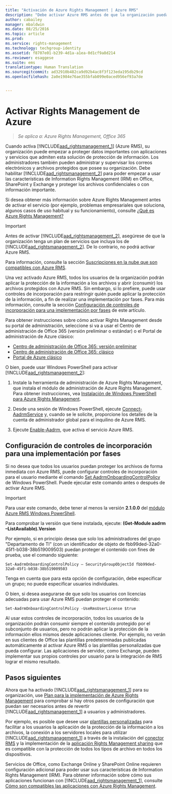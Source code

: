 ```yaml
---
title: "Activación de Azure Rights Management | Azure RMS"
description: "Debe activar Azure RMS antes de que la organización pueda empezar a proteger datos importantes con aplicaciones y servicios que admiten esta solución de protección de información."
author: cabailey
manager: mbaldwin
ms.date: 08/25/2016
ms.topic: article
ms.prod: 
ms.service: rights-management
ms.technology: techgroup-identity
ms.assetid: f8707e01-b239-4d1a-a1ea-0d1cf9a8d214
ms.reviewer: esaggese
ms.suite: ems
translationtype: Human Translation
ms.sourcegitcommit: ad32910b482ca9d92b4ac8f3f123eda195db29cd
ms.openlocfilehash: 2a0e1984e76ae355bfab099e0aced956ef93a7de


---
```


# Activar Rights Management de Azure

>*Se aplica a: Azure Rights Management, Office 365*

Cuando activa [!INCLUDE[aad_rightsmanagement_1](../includes/aad_rightsmanagement_1_md.md)] (Azure RMS), su organización puede empezar a proteger datos importantes con aplicaciones y servicios que admiten esta solución de protección de información. Los administradores también pueden administrar y supervisar los correos electrónicos y archivos protegidos que posee su organización. Debe habilitar [!INCLUDE[aad_rightsmanagement_2](../includes/aad_rightsmanagement_2_md.md)] para poder empezar a usar las características de Information Rights Management (IRM) en Office, SharePoint y Exchange y proteger los archivos confidenciales o con información importante.

Si desea obtener más información sobre Azure Rights Management antes de activar el servicio (por ejemplo, problemas empresariales que soluciona, algunos casos de uso habitual y su funcionamiento), consulte [¿Qué es Azure Rights Management?](../understand-explore/what-is-azure-rms.md)

> [!IMPORTANT]
> Antes de activar [!INCLUDE[aad_rightsmanagement_2](../includes/aad_rightsmanagement_2_md.md)], asegúrese de que la organización tenga un plan de servicios que incluya los de [!INCLUDE[aad_rightsmanagement_2](../includes/aad_rightsmanagement_2_md.md)]. De lo contrario, no podrá activar Azure RMS.
>
> Para información, consulte la sección [Suscripciones en la nube que son compatibles con Azure RMS](../get-started/requirements-subscriptions.md).

Una vez activado Azure RMS, todos los usuarios de la organización podrán aplicar la protección de la información a los archivos y abrir (consumir) los archivos protegidos con Azure RMS. Sin embargo, si lo prefiere, puede usar controles de incorporación para restringir quién puede aplicar la protección de la información, a fin de realizar una implementación por fases. Para más información, consulte la sección [Configuración de controles de incorporación para una implementación por fases](#configuring-onboarding-controls-for-a-phased-deployment) de este artículo.

Para obtener instrucciones sobre cómo activar Rights Management desde su portal de administración, seleccione si va a usar el Centro de administración de Office 365 (versión preliminar o estándar) o el Portal de administración de Azure clásico:


- [Centro de administración de Office 365: versión preliminar](activate-office365-preview.md)
- [Centro de administración de Office 365: clásico](activate-office365-classic.md)
- [Portal de Azure clásico](activate-azure-classic.md)

O bien, puede usar Windows PowerShell para activar [!INCLUDE[aad_rightsmanagement_2](../includes/aad_rightsmanagement_2_md.md)]:

1. Instale la herramienta de administración de Azure Rights Management, que instala el módulo de administración de Azure Rights Management. Para obtener instrucciones, vea [Instalación de Windows PowerShell para Azure Rights Management](../deploy-use/install-powershell.md).

2. Desde una sesión de Windows PowerShell, ejecute [Connect-AadrmService](https://msdn.microsoft.com/library/windowsazure/dn629415.aspx) y, cuando se le solicite, proporcione los detalles de la cuenta de administrador global para el inquilino de Azure RMS.

3. Ejecute [Enable-Aadrm](http://msdn.microsoft.com/library/windowsazure/dn629412.aspx), que activa el servicio Azure RMS.

## Configuración de controles de incorporación para una implementación por fases
Si no desea que todos los usuarios puedan proteger los archivos de forma inmediata con Azure RMS, puede configurar controles de incorporación para el usuario mediante el comando [Set AadrmOnboardingControlPolicy](http://msdn.microsoft.com/library/azure/dn857521.aspx) de Windows PowerShell. Puede ejecutar este comando antes o después de activar Azure RMS.

> [!IMPORTANT]
> Para usar este comando, debe tener al menos la versión **2.1.0.0** del [módulo Azure RMS Windows PowerShell](http://go.microsoft.com/fwlink/?LinkId=257721).
>
> Para comprobar la versión que tiene instalada, ejecute: **(Get-Module aadrm –ListAvailable).Version**

Por ejemplo, si en principio desea que solo los administradores del grupo "Departamento de TI" (con un identificador de objeto de fbb99ded-32a0-45f1-b038-38b519009503) puedan proteger el contenido con fines de prueba, use el comando siguiente:

```
Set-AadrmOnboardingControlPolicy – SecurityGroupObjectId fbb99ded-32a0-45f1-b038-38b519009503
```
Tenga en cuenta que para esta opción de configuración, debe especificar un grupo; no puede especificar usuarios individuales.

O bien, si desea asegurarse de que solo los usuarios con licencias adecuadas para usar Azure RMS puedan proteger el contenido:

```
Set-AadrmOnboardingControlPolicy -UseRmsUserLicense $true
```
Al usar estos controles de incorporación, todos los usuarios de la organización podrán consumir siempre el contenido protegido por el subconjunto de usuarios, pero no podrán aplicar la protección de la información ellos mismos desde aplicaciones cliente. Por ejemplo, no verán en sus clientes de Office las plantillas predeterminadas publicadas automáticamente al activar Azure RMS o las plantillas personalizadas que pueda configurar.  Las aplicaciones de servidor, como Exchange, pueden implementar sus propios controles por usuario para la integración de RMS lograr el mismo resultado.


## Pasos siguientes
Ahora que ha activado [!INCLUDE[aad_rightsmanagement_1](../includes/aad_rightsmanagement_1_md.md)] para su organización, use [Plan para la implementación de Azure Rights Management](../plan-design/deployment-roadmap.md) para comprobar si hay otros pasos de configuración que puedan ser necesarios antes de revertir [!INCLUDE[aad_rightsmanagement_1](../includes/aad_rightsmanagement_1_md.md)] a usuarios y administradores. 

Por ejemplo, es posible que desee usar [plantillas personalizadas](configure-custom-templates.md) para facilitar a los usuarios la aplicación de la protección de la información a los archivos, la conexión a los servidores locales para utilizar [!INCLUDE[aad_rightsmanagement_1](../includes/aad_rightsmanagement_1_md.md)] a través de la instalación del [conector RMS](deploy-rms-connector.md) y la implementación de la [aplicación Rights Management sharing](../rms-client/sharing-app-windows.md) que es compatible con la protección de todos los tipos de archivo en todos los dispositivos. 

Servicios de Office, como Exchange Online y SharePoint Online requieren configuración adicional para poder usar sus características de Information Rights Management (IRM). Para obtener información sobre cómo sus aplicaciones funcionan con [!INCLUDE[aad_rightsmanagement_1](../includes/aad_rightsmanagement_1_md.md)], consulte [Cómo son compatibles las aplicaciones con Azure Rights Management](../understand-explore/applications-support.md).




<!--HONumber=Aug16_HO4-->


